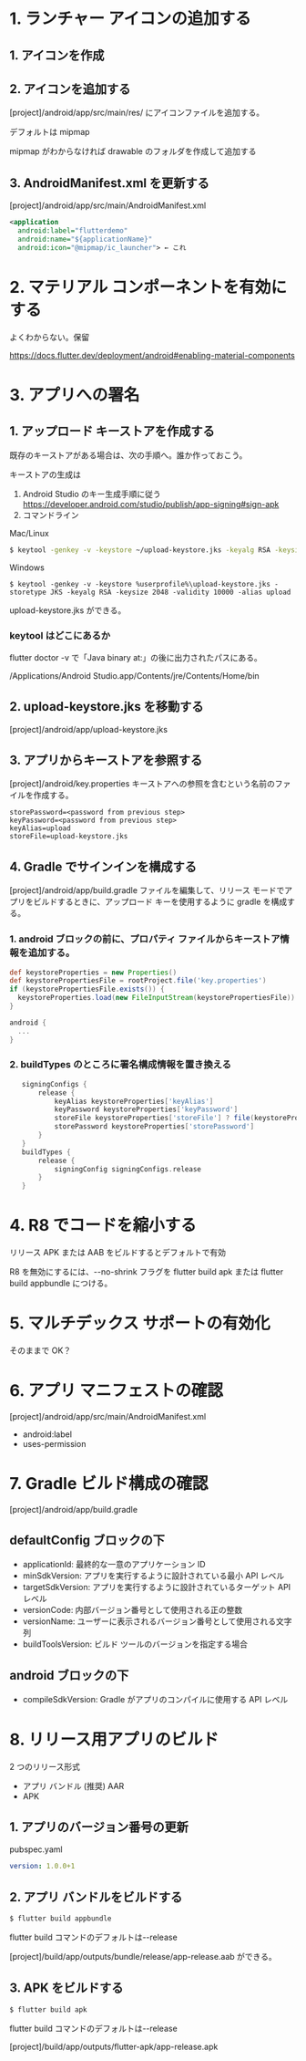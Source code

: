 # 1. ランチャー アイコンの追加する

## 1. アイコンを作成

## 2. アイコンを追加する

[project]/android/app/src/main/res/ にアイコンファイルを追加する。

デフォルトは mipmap

mipmap がわからなければ drawable のフォルダを作成して追加する

## 3. AndroidManifest.xml を更新する

[project]/android/app/src/main/AndroidManifest.xml

```xml
<application
  android:label="flutterdemo"
  android:name="${applicationName}"
  android:icon="@mipmap/ic_launcher"> ← これ
```

# 2. マテリアル コンポーネントを有効にする

よくわからない。保留

https://docs.flutter.dev/deployment/android#enabling-material-components

# 3. アプリへの署名

## 1. アップロード キーストアを作成する

既存のキーストアがある場合は、次の手順へ。誰か作っておこう。

キーストアの生成は

1. Android Studio のキー生成手順に従う https://developer.android.com/studio/publish/app-signing#sign-apk
2. コマンドライン

Mac/Linux

```sh
$ keytool -genkey -v -keystore ~/upload-keystore.jks -keyalg RSA -keysize 2048 -validity 10000 -alias upload
```

Windows

```dos
$ keytool -genkey -v -keystore %userprofile%\upload-keystore.jks -storetype JKS -keyalg RSA -keysize 2048 -validity 10000 -alias upload
```

upload-keystore.jks ができる。

### keytool はどこにあるか

flutter doctor -v で「Java binary at:」の後に出力されたパスにある。

/Applications/Android Studio.app/Contents/jre/Contents/Home/bin

## 2. upload-keystore.jks を移動する

[project]/android/app/upload-keystore.jks

## 3. アプリからキーストアを参照する

[project]/android/key.properties キーストアへの参照を含むという名前のファイルを作成する。

```properties
storePassword=<password from previous step>
keyPassword=<password from previous step>
keyAlias=upload
storeFile=upload-keystore.jks
```

## 4. Gradle でサインインを構成する

[project]/android/app/build.gradle ファイルを編集して、リリース モードでアプリをビルドするときに、アップロード キーを使用するように gradle を構成する。

### 1. android ブロックの前に、プロパティ ファイルからキーストア情報を追加する。

```gradle
def keystoreProperties = new Properties()
def keystorePropertiesFile = rootProject.file('key.properties')
if (keystorePropertiesFile.exists()) {
  keystoreProperties.load(new FileInputStream(keystorePropertiesFile))
}

android {
  ...
}
```

### 2. buildTypes のところに署名構成情報を置き換える

```gradle
   signingConfigs {
       release {
           keyAlias keystoreProperties['keyAlias']
           keyPassword keystoreProperties['keyPassword']
           storeFile keystoreProperties['storeFile'] ? file(keystoreProperties['storeFile']) : null
           storePassword keystoreProperties['storePassword']
       }
   }
   buildTypes {
       release {
           signingConfig signingConfigs.release
       }
   }
```

# 4. R8 でコードを縮小する

リリース APK または AAB をビルドするとデフォルトで有効

R8 を無効にするには、--no-shrink フラグを flutter build apk または flutter build appbundle につける。

# 5. マルチデックス サポートの有効化

そのままで OK？

# 6. アプリ マニフェストの確認

[project]/android/app/src/main/AndroidManifest.xml

- android:label
- uses-permission

# 7. Gradle ビルド構成の確認

[project]/android/app/build.gradle

## defaultConfig ブロックの下

- applicationId: 最終的な一意のアプリケーション ID
- minSdkVersion: アプリを実行するように設計されている最小 API レベル
- targetSdkVersion: アプリを実行するように設計されているターゲット API レベル
- versionCode: 内部バージョン番号として使用される正の整数
- versionName: ユーザーに表示されるバージョン番号として使用される文字列
- buildToolsVersion: ビルド ツールのバージョンを指定する場合

## android ブロックの下

- compileSdkVersion: Gradle がアプリのコンパイルに使用する API レベル

# 8. リリース用アプリのビルド

2 つのリリース形式

- アプリ バンドル (推奨) AAR
- APK

## 1. アプリのバージョン番号の更新

pubspec.yaml

```yaml
version: 1.0.0+1
```

## 2. アプリ バンドルをビルドする

```zsh
$ flutter build appbundle
```

flutter build コマンドのデフォルトは--release

[project]/build/app/outputs/bundle/release/app-release.aab ができる。

## 3. APK をビルドする

```zsh
$ flutter build apk
```

flutter build コマンドのデフォルトは--release

[project]/build/app/outputs/flutter-apk/app-release.apk
